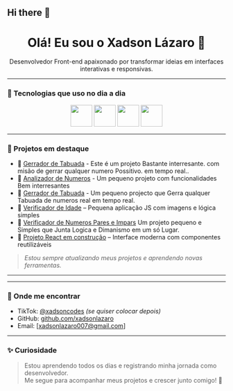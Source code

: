 ## Hi there 👋

<!--
**xadsonlazaro/xadsonlazaro** is a ✨ _special_ ✨ repository because its `README.md` (this file) appears on your GitHub profile.

Here are some ideas to get you started:

- 🔭 I’m currently working on ...
- 🌱 I’m currently learning ...
- 👯 I’m looking to collaborate on ...
- 🤔 I’m looking for help with ...
- 💬 Ask me about ...
- 📫 How to reach me: ...
- 😄 Pronouns: ...
- ⚡ Fun fact: ...
-->
<h1 align="center">Olá! Eu sou o Xadson Lázaro 👋</h1>

<p align="center">
  Desenvolvedor Front-end apaixonado por transformar ideias em interfaces interativas e responsivas.
</p>

---

### 🚀 Tecnologias que uso no dia a dia

<div align="center">
  <img src="https://cdn.jsdelivr.net/gh/devicons/devicon/icons/javascript/javascript-original.svg" width="50" />
  <img src="https://cdn.jsdelivr.net/gh/devicons/devicon/icons/html5/html5-original.svg" width="50" />
  <img src="https://cdn.jsdelivr.net/gh/devicons/devicon/icons/css3/css3-original.svg" width="50" />
  <img src="https://cdn.jsdelivr.net/gh/devicons/devicon/icons/react/react-original.svg" width="50" />
</div>

---

### 📌 Projetos em destaque
- 🔹 [Gerrador de Tabuada](https://github.com/xadsonlazaro/Gerrador-de-Tabuada) - Este é um projeto Bastante interresante. com misão de gerrar qualquer numero Possitivo. em tempo real..
- 🔹 [Analizador de Numeros](https://github.com/xadsonlazaro/Analizador-de-numeros) - Um pequeno projeto com funcionalidades Bem interresantes
- 🔹️ [Gerrador de Tabuada](https://github.com/xadsonlazaro/Gerrador-de-Tabuada) - Um pequeno projecto que Gerra qualquer Tabuada de numeros real em tempo real.
- 🔹 [Verificador de Idade](https://github.com/xadsonlazaro/verificador-de-idade) – Pequena aplicação JS com imagens e lógica simples
- 🔹 [Verificador de Numeros Pares e Impars](http://githunb.com/xadsonlazaro/verificador-de-numeros-Pars-e-Impars) Um projeto pequeno e Simples que Junta Logica e Dimanismo em um só Lugar.
- 🔹 [Projeto React em construção](https://github.com/xadsonlazaro) – Interface moderna com componentes reutilizáveis
  

> *Estou sempre atualizando meus projetos e aprendendo novas ferramentas.*

---

---

### 📲 Onde me encontrar

- TikTok: [@xadsoncodes](https://tiktok.com/@xadsonlazaro) *(se quiser colocar depois)*
- GitHub: [github.com/xadsonlazaro](https://github.com/xadsonlazaro)
- Email: [xadsonlazaro007@gmail.com]

---

### ✨ Curiosidade

> Estou aprendendo todos os dias e registrando minha jornada como desenvolvedor.  
> Me segue para acompanhar meus projetos e crescer junto comigo! 🚀
>
> 
